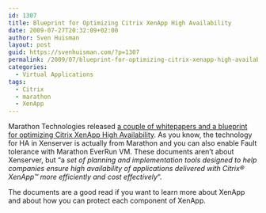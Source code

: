 ```yaml
---
id: 1307
title: Blueprint for Optimizing Citrix XenApp High Availability
date: 2009-07-27T20:32:09+02:00
author: Sven Huisman
layout: post
guid: https://svenhuisman.com/?p=1307
permalink: /2009/07/blueprint-for-optimizing-citrix-xenapp-high-availability/
categories:
  - Virtual Applications
tags:
  - Citrix
  - marathon
  - XenApp
---
```

Marathon Technologies released <a title="XenApp HA" href="http://www.marathontechnologies.com/offers_blueprint_optimizing_citrix_xenapp_high_availability.html?newsid_press_release=1071" target="_blank">a couple of whitepapers and a blueprint for optimizing Citrix XenApp High Availability</a>. As you know, the technology for HA in Xenserver is actually from Marathon and you can also enable Fault tolerance with Marathon EverRun VM. These documents aren&#8217;t about Xenserver, but &#8220;a _set of planning and implementation tools designed to help companies ensure high availability of applications delivered with Citrix® XenApp™ more efficiently and cost effectively_&#8220;.

The documents are a good read if you want to learn more about XenApp and about how you can protect each component of XenApp.